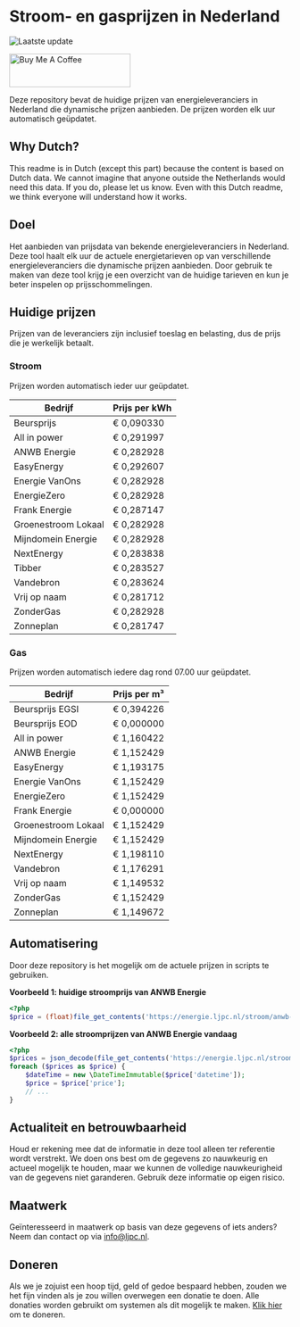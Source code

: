# Stroom- en gasprijzen in Nederland

![Laatste update](https://img.shields.io/badge/laatste%20update-2023--09--25%2010%3A00%20CET-brightgreen)

<a href="https://www.buymeacoffee.com/Lars-" target="_blank"><img src="https://cdn.buymeacoffee.com/buttons/v2/default-orange.png" alt="Buy Me A Coffee" height="60" style="height: 60px !important;width: 217px !important;" ></a>

Deze repository bevat de huidige prijzen van energieleveranciers in Nederland die dynamische prijzen aanbieden. De prijzen worden elk uur automatisch geüpdatet.

## Why Dutch?

This readme is in Dutch (except this part) because the content is based on Dutch data. We cannot imagine that anyone outside the Netherlands would need this data. If you do, please let us know. Even with this Dutch readme, we think
everyone will understand how it works.

## Doel

Het aanbieden van prijsdata van bekende energieleveranciers in Nederland. Deze tool haalt elk uur de actuele energietarieven op van verschillende energieleveranciers die dynamische prijzen aanbieden. Door gebruik te maken van deze tool
krijg je een overzicht van de huidige tarieven en kun je beter inspelen op prijsschommelingen.

## Huidige prijzen

Prijzen van de leveranciers zijn inclusief toeslag en belasting, dus de prijs die je werkelijk betaalt.

### Stroom

Prijzen worden automatisch ieder uur geüpdatet.

 Bedrijf | Prijs per kWh 
---------|---------------
Beursprijs | € 0,090330
All in power | € 0,291997
ANWB Energie | € 0,282928
EasyEnergy | € 0,292607
Energie VanOns | € 0,282928
EnergieZero | € 0,282928
Frank Energie | € 0,287147
Groenestroom Lokaal | € 0,282928
Mijndomein Energie | € 0,282928
NextEnergy | € 0,283838
Tibber | € 0,283527
Vandebron | € 0,283624
Vrij op naam | € 0,281712
ZonderGas | € 0,282928
Zonneplan | € 0,281747


### Gas

Prijzen worden automatisch iedere dag rond 07.00 uur geüpdatet.

 Bedrijf | Prijs per m³ 
---------|--------------
Beursprijs EGSI | € 0,394226
Beursprijs EOD | € 0,000000
All in power | € 1,160422
ANWB Energie | € 1,152429
EasyEnergy | € 1,193175
Energie VanOns | € 1,152429
EnergieZero | € 1,152429
Frank Energie | € 0,000000
Groenestroom Lokaal | € 1,152429
Mijndomein Energie | € 1,152429
NextEnergy | € 1,198110
Vandebron | € 1,176291
Vrij op naam | € 1,149532
ZonderGas | € 1,152429
Zonneplan | € 1,149672


## Automatisering

Door deze repository is het mogelijk om de actuele prijzen in scripts te gebruiken.

**Voorbeeld 1: huidige stroomprijs van ANWB Energie**

```php
<?php
$price = (float)file_get_contents('https://energie.ljpc.nl/stroom/anwb-energie-nu.txt');

```

**Voorbeeld 2: alle stroomprijzen van ANWB Energie vandaag**

```php
<?php
$prices = json_decode(file_get_contents('https://energie.ljpc.nl/stroom/all-in-power-vandaag.json'),true);
foreach ($prices as $price) {
    $dateTime = new \DateTimeImmutable($price['datetime']);
    $price = $price['price'];
    // ...
}
```

## Actualiteit en betrouwbaarheid

Houd er rekening mee dat de informatie in deze tool alleen ter referentie wordt verstrekt. We doen ons best om de gegevens zo nauwkeurig en actueel mogelijk te houden, maar we kunnen de volledige nauwkeurigheid van de gegevens niet
garanderen. Gebruik deze informatie op eigen risico.

## Maatwerk

Geïnteresseerd in maatwerk op basis van deze gegevens of iets anders? Neem dan contact op
via [info@ljpc.nl](mailto:info@ljpc.nl?subject=Energie%20prijzen).

## Doneren

Als we je zojuist een hoop tijd, geld of gedoe bespaard hebben, zouden we het fijn vinden als je zou willen overwegen een
donatie te doen. Alle donaties worden gebruikt om systemen als dit mogelijk te
maken. [Klik hier](https://www.buymeacoffee.com/Lars-) om te doneren.
